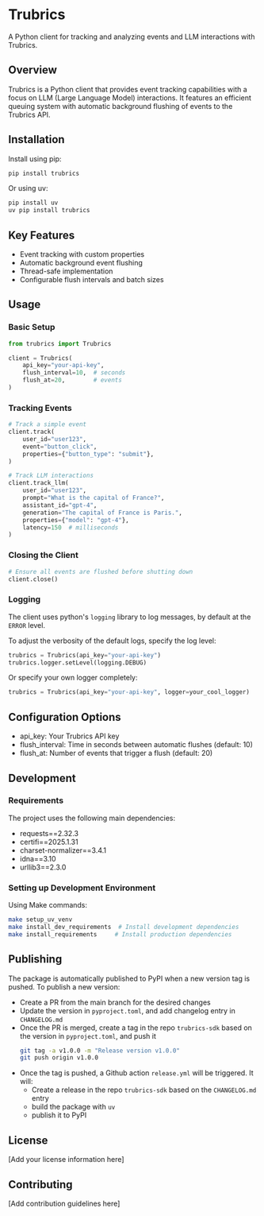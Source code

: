 # Trubrics

A Python client for tracking and analyzing events and LLM interactions with Trubrics.

## Overview

Trubrics is a Python client that provides event tracking capabilities with a focus on LLM (Large Language Model) interactions. It features an efficient queuing system with automatic background flushing of events to the Trubrics API.

## Installation

Install using pip:
``` bash
pip install trubrics
```

Or using uv:

``` bash
pip install uv
uv pip install trubrics
```

## Key Features

- Event tracking with custom properties
- Automatic background event flushing
- Thread-safe implementation
- Configurable flush intervals and batch sizes

## Usage

### Basic Setup

``` python
from trubrics import Trubrics

client = Trubrics(
    api_key="your-api-key",
    flush_interval=10,  # seconds
    flush_at=20,        # events
)
```

### Tracking Events

``` python
# Track a simple event
client.track(
    user_id="user123",
    event="button_click",
    properties={"button_type": "submit"},
)

# Track LLM interactions
client.track_llm(
    user_id="user123",
    prompt="What is the capital of France?",
    assistant_id="gpt-4",
    generation="The capital of France is Paris.",
    properties={"model": "gpt-4"},
    latency=150  # milliseconds
)
```

### Closing the Client

``` python
# Ensure all events are flushed before shutting down
client.close()
```

### Logging

The client uses python's `logging` library to log messages, by default at the `ERROR` level.

To adjust the verbosity of the default logs, specify the log level:
``` python
trubrics = Trubrics(api_key="your-api-key")
trubrics.logger.setLevel(logging.DEBUG)
```

Or specify your own logger completely:
``` python
trubrics = Trubrics(api_key="your-api-key", logger=your_cool_logger)
```

## Configuration Options

- api_key: Your Trubrics API key
- flush_interval: Time in seconds between automatic flushes (default: 10)
- flush_at: Number of events that trigger a flush (default: 20)

## Development

### Requirements

The project uses the following main dependencies:
- requests==2.32.3
- certifi==2025.1.31
- charset-normalizer==3.4.1
- idna==3.10
- urllib3==2.3.0

### Setting up Development Environment

Using Make commands:

``` bash
make setup_uv_venv
make install_dev_requirements  # Install development dependencies
make install_requirements     # Install production dependencies
```

## Publishing

The package is automatically published to PyPI when a new version tag is pushed. To publish a new version:
- Create a PR from the main branch for the desired changes
- Update the version in `pyproject.toml`, and add changelog entry in `CHANGELOG.md`
- Once the PR is merged, create a tag in the repo `trubrics-sdk` based on the version in `pyproject.toml`, and push it
    ``` bash
    git tag -a v1.0.0 -m "Release version v1.0.0"
    git push origin v1.0.0
    ```
- Once the tag is pushed, a Github action `release.yml` will be triggered. It will:
  - Create a release in the repo `trubrics-sdk` based on the `CHANGELOG.md` entry
  - build the package with `uv`
  - publish it to PyPI

## License

[Add your license information here]

## Contributing

[Add contribution guidelines here]
